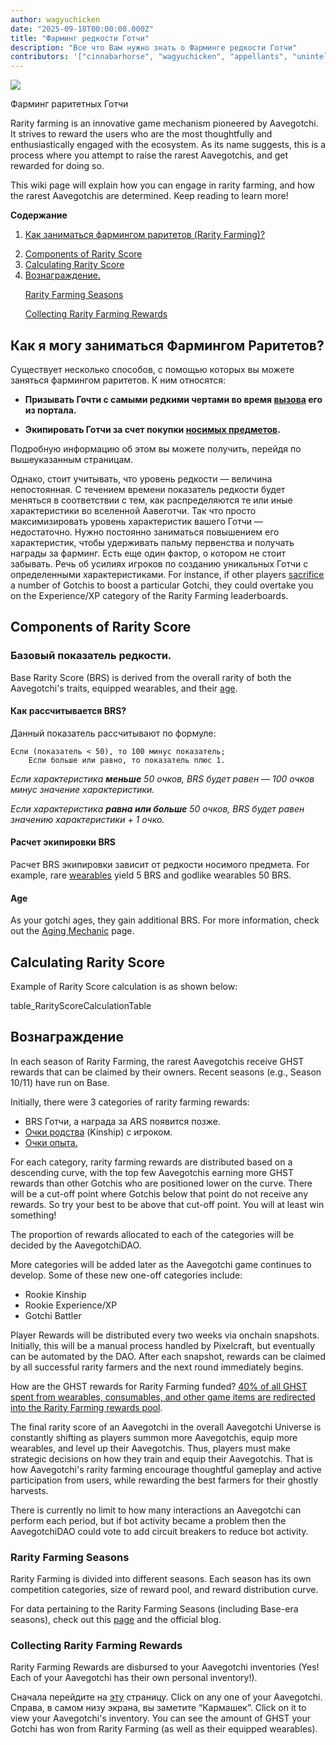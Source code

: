 ```yaml
---
author: wagyuchicken
date: "2025-09-18T00:00:00.000Z"
title: "Фарминг редкости Готчи"
description: "Все что Вам нужно знать о Фарминге редкости Готчи"
contributors: '["cinnabarhorse", "wagyuchicken", "appellants", "unintelligent-nerd"] ---'
---
```


<div class="headerImageContainer">
<img class="headerImage" src="/rarity-farming/rarity-farming.png">
<p class="headerImageText">Фарминг раритетных Готчи</p>
</div>

Rarity farming is an innovative game mechanism pioneered by Aavegotchi. It strives to reward the users who are the most thoughtfully and enthusiastically engaged with the ecosystem. As its name suggests, this is a process where you attempt to raise the rarest Aavegotchis, and get rewarded for doing so.

This wiki page will explain how you can engage in rarity farming, and how the rarest Aavegotchis are determined. Keep reading to learn more!

<div class="contentsBox">

**Содержание**

<ol>
<li><a href=#how-do-i-rarity-farm->Как заниматься фармингом раритетов (Rarity Farming)?</a>
</p>
<li><a href=#components-of-rarity-score>Components of Rarity Score</a></li>
<li><a href=#calculating-rarity-score>Calculating Rarity Score</a></li>
<li><a href=#rewards>Вознаграждение.</a></li>
<p><a href=#rarity-farming-seasons>Rarity Farming Seasons</a></p>
<p><a href=#collecting-rarity-farming-rewards>Collecting Rarity Farming Rewards</a></p>
</ol>

</div>

## Как я могу заниматься Фармингом Раритетов?


Существует несколько способов, с помощью которых вы можете заняться фармингом раритетов. К ним относятся:

- **Призывать Гочти с самыми редкими чертами во время [вызова](/portals) его из портала.**

- **Экипировать Готчи за счет покупки [носимых предметов](/wearables).**

Подробную информацию об этом вы можете получить, перейдя по вышеуказанным страницам.

Однако, стоит учитывать, что уровень редкости — величина непостоянная. С течением времени показатель редкости будет меняться в соответствии с тем, как распределяются те или иные характеристики во вселенной Аавеготчи. Так что просто максимизировать уровень характеристик вашего Готчи — недостаточно. Нужно постоянно заниматься повышением его характеристик, чтобы удерживать пальму первенства и получать награды за фарминг. Есть еще один фактор, о котором не стоит забывать. Речь об усилиях игроков по созданию уникальных Готчи с определенными характеристиками. For instance, if other players [sacrifice](/traits#experience) a number of Gotchis to boost a particular Gotchi, they could overtake you on the Experience/XP category of the Rarity Farming leaderboards.

## Components of Rarity Score

### Базовый показатель редкости.

Base Rarity Score (BRS) is derived from the overall rarity of both the Aavegotchi's traits, equipped wearables, and their [age](/aging-mechanic).

#### Как рассчитывается BRS?

Данный показатель рассчитывают по формуле:

```
Если (показатель < 50), то 100 минус показатель;
    Если больше или равно, то показатель плюс 1.
```

_Если характеристика **меньше** 50 очков, BRS будет равен — 100 очков минус значение характеристики._

_Если характеристика **равна или больше** 50 очков, BRS будет равен значению характеристики + 1 очко._

#### Расчет экипировки BRS

Расчет BRS экипировки зависит от редкости носимого предмета. For example, rare [wearables](/wearables) yield 5 BRS and godlike wearables 50 BRS.

#### Age

As your gotchi ages, they gain additional BRS. For more information, check out the [Aging Mechanic](/aging-mechanic) page.

## Calculating Rarity Score

Example of Rarity Score calculation is as shown below:

table_RarityScoreCalculationTable

## Вознаграждение

In each season of Rarity Farming, the rarest Aavegotchis receive GHST rewards that can be claimed by their owners. Recent seasons (e.g., Season 10/11) have run on Base.

Initially, there were 3 categories of rarity farming rewards:

- BRS Готчи, а награда за ARS появится позже.
- [Очки родства](/traits#kinship) (Kinship) с игроком.
- [Очки опыта.](/traits#experience)

For each category, rarity farming rewards are distributed based on a descending curve, with the top few Aavegotchis earning more GHST rewards than other Gotchis who are positioned lower on the curve. There will be a cut-off point where Gotchis below that point do not receive any rewards. So try your best to be above that cut-off point. You will at least win something!

The proportion of rewards allocated to each of the categories will be decided by the AavegotchiDAO.

More categories will be added later as the Aavegotchi game continues to develop. Some of these new one-off categories include:

- Rookie Kinship
- Rookie Experience/XP
- Gotchi Battler

Player Rewards will be distributed every two weeks via onchain snapshots. Initially, this will be a manual process handled by Pixelcraft, but eventually can be automated by the DAO. After each snapshot, rewards can be claimed by all successful rarity farmers and the next round immediately begins.

How are the GHST rewards for Rarity Farming funded? [40% of all GHST spent from wearables, consumables, and other game items are redirected into the Rarity Farming rewards pool](https://aavegotchi.medium.com/rarity-farming-has-arrived-heres-how-to-play-1f1d3342dbc8).

The final rarity score of an Aavegotchi in the overall Aavegotchi Universe is constantly shifting as players summon more Aavegotchis, equip more wearables, and level up their Aavegotchis. Thus, players must make strategic decisions on how they train and equip their Aavegotchis. That is how Aavegotchi's rarity farming encourage thoughtful gameplay and active participation from users, while rewarding the best farmers for their ghostly harvests.

There is currently no limit to how many interactions an Aavegotchi can perform each period, but if bot activity became a problem then the AavegotchiDAO could vote to add circuit breakers to reduce bot activity.

### Rarity Farming Seasons

Rarity Farming is divided into different seasons. Each season has its own competition categories, size of reward pool, and reward distribution curve.

For data pertaining to the Rarity Farming Seasons (including Base-era seasons), check out this [page](/rarity-farming-seasons) and the official blog.

### Collecting Rarity Farming Rewards

Rarity Farming Rewards are disbursed to your Aavegotchi inventories (Yes! Each of your Aavegotchi has their own personal inventory!).

Сначала перейдите на [эту](https://aavegotchi.com/aavegotchis) страницу. Click on any one of your Aavegotchi. Справа, в самом низу экрана, вы заметите “Кармашек”. Click on it to view your Aavegotchi's inventory. You can see the amount of GHST your Gotchi has won from Rarity Farming (as well as their equipped wearables).
